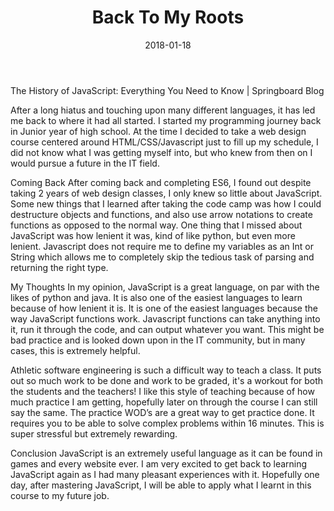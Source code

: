 ﻿---
layout: essay
type: essay
title: Back To My Roots
date: 2018-01-18
labels:
  - Software Engineering
  - Learning
---
 The History of JavaScript: Everything You Need to Know | Springboard Blog 



After a long hiatus and touching upon many different languages, it has led me back to where it had all started. I started my programming journey back in Junior year of high school. At the time I decided to take a web design course centered around HTML/CSS/Javascript just to fill up my schedule, I did not know what I was getting myself into, but who knew from then on I would pursue a future in the IT field. 


Coming Back
After coming back and completing ES6, I found out despite taking 2 years of web design classes, I only knew so little about JavaScript. Some new things that I learned after taking the code camp was how I could destructure objects and functions, and also use arrow notations to create functions as opposed to the normal way. One thing that I missed about JavaScript was how lenient it was, kind of like python, but even more lenient. Javascript does not require me to define my variables as an Int or String which allows me to completely skip the tedious task of parsing and returning the right type.


My Thoughts
In my opinion, JavaScript is a great language, on par with the likes of python and java. It is also one of the easiest languages to learn because of how lenient it is. It is one of the easiest languages because the way JavaScript functions work. Javascript functions can take anything into it, run it through the code, and can output whatever you want. This might be bad practice and is looked down upon in the IT community, but in many cases, this is extremely helpful. 


Athletic software engineering is such a difficult way to teach a class. It puts out so much work to be done and work to be graded, it's a workout for both the students and the teachers! I like this style of teaching because of how much practice I am getting, hopefully later on through the course I can still say the same. The practice WOD’s are a great way to get practice done. It requires you to be able to solve complex problems within 16 minutes. This is super stressful but extremely rewarding. 


Conclusion
JavaScript is an extremely useful language as it can be found in games and every website ever. I am very excited to get back to learning JavaScript again as I had many pleasant experiences with it. Hopefully one day, after mastering JavaScript, I will be able to apply what I learnt in this course to my future job.
